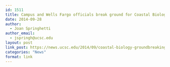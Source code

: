 ```yaml
---
id: 1511
title: Campus and Wells Fargo officials break ground for Coastal Biology building
date: 2014-09-28
author:
  - Joan Springhetti
author_email:
  - jspringh@ucsc.edu
layout: post
link_post: https://news.ucsc.edu/2014/09/coastal-biology-groundbreaking.html
categories: "News"
format: link
---
```

